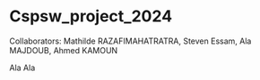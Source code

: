 # Cspsw_project_2024

Collaborators: Mathilde RAZAFIMAHATRATRA, Steven Essam, Ala MAJDOUB, Ahmed KAMOUN

Ala Ala

